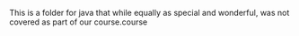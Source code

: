 This is a folder for java that while equally as special and wonderful, was not covered as part of our course.course